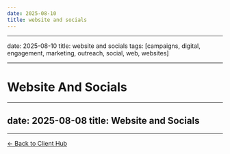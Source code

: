```yaml
---
date: 2025-08-10
title: website and socials
---
```

---
date: 2025-08-10
title: website and socials
tags: [campaigns, digital, engagement, marketing, outreach, social, web, websites]

---
# Website And Socials

---
date: 2025-08-08
title: Website and Socials
---

---
[← Back to Client Hub](https://www.builtbyrays.com/Client-Vault/portal)
